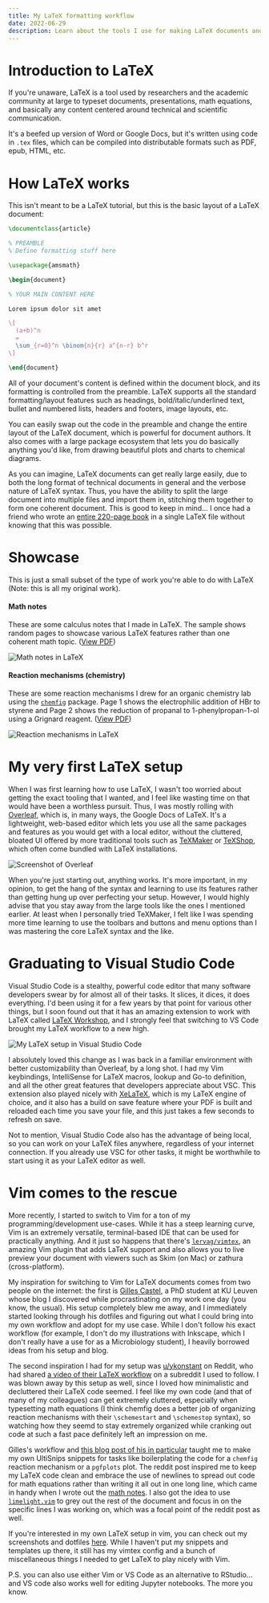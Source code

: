 ```yaml
---
title: My LaTeX formatting workflow
date: 2022-06-29
description: Learn about the tools I use for making LaTeX documents and how it's changed over the years.
---
```


# Introduction to LaTeX

If you're unaware, LaTeX is a tool used by researchers and the academic community at large to typeset documents, presentations, math equations, and basically any content centered around technical and scientific communication.

It's a beefed up version of Word or Google Docs, but it's written using code in `.tex` files, which can be compiled into distributable formats such as PDF, epub, HTML, etc.

# How LaTeX works

This isn't meant to be a LaTeX tutorial, but this is the basic layout of a LaTeX document:

```tex
\documentclass{article}

% PREAMBLE
% Define formatting stuff here

\usepackage{amsmath}

\begin{document}

% YOUR MAIN CONTENT HERE

Lorem ipsum dolor sit amet

\[
  (a+b)^n
  =
  \sum_{r=0}^n \binom{n}{r} a^{n-r} b^r
\]

\end{document}
```

All of your document's content is defined within the document block, and its formatting is controlled from the preamble. LaTeX supports all the standard formatting/layout features such as headings, bold/italic/underlined text, bullet and numbered lists, headers and footers, image layouts, etc.

You can easily swap out the code in the preamble and change the entire layout of the LaTeX document, which is powerful for document authors. It also comes with a large package ecosystem that lets you do basically anything you'd like, from drawing beautiful plots and charts to chemical diagrams.

As you can imagine, LaTeX documents can get really large easily, due to both the long format of technical documents in general and the verbose nature of LaTeX syntax. Thus, you have the ability to split the large document into multiple files and import them in, stitching them together to form one coherent document. This is good to keep in mind... I once had a friend who wrote an [entire 220-page book](https://www.amazon.com/Bizarre-Oeuvre-Nihil-Libre/dp/B08L67F33X) in a single LaTeX file without knowing that this was possible.

# Showcase

This is just a small subset of the type of work you're able to do with LaTeX (Note: this is all my original work).

#### Math notes

These are some calculus notes that I made in LaTeX. The sample shows random pages to showcase various LaTeX features rather than one coherent math topic. ([View PDF](/subset.pdf))

![Math notes in LaTeX](/subset.jpg)

#### Reaction mechanisms (chemistry)

These are some reaction mechanisms I drew for an organic chemistry lab using the [`chemfig`](https://www.ctan.org/pkg/chemfig) package. Page 1 shows the electrophilic addition of HBr to styrene and Page 2 shows the reduction of propanal to 1-phenylpropan-1-ol using a Grignard reagent. ([View PDF](/subset-chem.pdf))

![Reaction mechanisms in LaTeX](/subset-chem.jpg)

# My very first LaTeX setup

When I was first learning how to use LaTeX, I wasn't too worried about getting the exact tooling that I wanted, and I feel like wasting time on that would have been a worthless pursuit. Thus, I was mostly rolling with [Overleaf](https://www.overleaf.com), which is, in many ways, the Google Docs of LaTeX. It's a lightweight, web-based editor which lets you use all the same packages and features as you would get with a local editor, without the cluttered, bloated UI offered by more traditional tools such as [TeXMaker](https://www.xm1math.net/texmaker/) or [TeXShop](https://en.wikipedia.org/wiki/TeXShop), which often come bundled with LaTeX installations.

![Screenshot of Overleaf](https://images.ctfassets.net/nrgyaltdicpt/3qjBqShyJjfSofSTV0NzY8/8038d5ebf873a5257a79e939c85a770c/Overleaf-journal-template-source-trackchanges-example-b.png)

When you're just starting out, anything works. It's more important, in my opinion, to get the hang of the syntax and learning to use its features rather than getting hung up over perfecting your setup. However, I would highly advise that you stay away from the large tools like the ones I mentioned earlier. At least when I personally tried TeXMaker, I felt like I was spending more time learning to use the toolbars and buttons and menu options than I was mastering the core LaTeX syntax and the like.

# Graduating to Visual Studio Code

Visual Studio Code is a stealthy, powerful code editor that many software developers swear by for almost all of their tasks. It slices, it dices, it does everything. I'd been using it for a few years by that point for various other things, but I soon found out that it has an amazing extension to work with LaTeX called [LaTeX Workshop](https://marketplace.visualstudio.com/items?itemName=James-Yu.latex-workshop), and I strongly feel that switching to VS Code brought my LaTeX workflow to a new high.

![My LaTeX setup in Visual Studio Code](/latex-vscode.jpg)

I absolutely loved this change as I was back in a familiar environment with better customizability than Overleaf, by a long shot. I had my Vim keybindings, IntelliSense for LaTeX macros, lookup and Go-to definition, and all the other great features that developers appreciate about VSC. This extension also played nicely with [XeLaTeX](https://www.overleaf.com/learn/latex/XeLaTeX), which is my LaTeX engine of choice, and it also has a build on save feature where your PDF is built and reloaded each time you save your file, and this just takes a few seconds to refresh on save.

Not to mention, Visual Studio Code also has the advantage of being local, so you can work on your LaTeX files anywhere, regardless of your internet connection. If you already use VSC for other tasks, it might be worthwhile to start using it as your LaTeX editor as well.

# Vim comes to the rescue

More recently, I started to switch to Vim for a ton of my programming/development use-cases. While it has a steep learning curve, Vim is an extremely versatile, terminal-based IDE that can be used for practically anything. And it just so happens that there's [`lervag/vimtex`](https://github.com/lervag/vimtex), an amazing Vim plugin that adds LaTeX support and also allows you to live preview your document with viewers such as Skim (on Mac) or zathura (cross-platform).

My inspiration for switching to Vim for LaTeX documents comes from two people on the internet: the first is [Gilles Castel](https://castel.dev), a PhD student at KU Leuven whose blog I discovered while procrastinating on my work one day (you know, the usual). His setup completely blew me away, and I immediately started looking through his dotfiles and figuring out what I could bring into my own workflow and adopt for my use case. While I don't follow his exact workflow (for example, I don't do my illustrations with Inkscape, which I don't really have a use for as a Microbiology student), I heavily borrowed ideas from his setup and blog.

The second inspiration I had for my setup was [u/ykonstant](https://reddit.com/u/ykonstant) on Reddit, who had shared [a video of their LaTeX workflow](https://www.reddit.com/r/unixporn/comments/jtjol5/cinnamon_latex_workflow_in_vim/) on a subreddit I used to follow. I was blown away by this setup as well, since I loved how minimalistic and decluttered their LaTeX code seemed. I feel like my own code (and that of many of my colleagues) can get extremely cluttered, especially when typesetting math equations (I think chemfig does a better job of organizing reaction mechanisms with their `\schemestart` and `\schemestop` syntax), so watching how they seemd to stay extremely organized while cranking out code at such a fast pace definitely left an impression on me.

Gilles's workflow and [this blog post of his in particular](https://castel.dev/post/lecture-notes-1/) taught me to make my own UltiSnips snippets for tasks like boilerplating the code for a `chemfig` reaction mechanism or a `pgfplots` plot. The reddit post inspired me to keep my LaTeX code clean and embrace the use of newlines to spread out code for math equations rather than writing it all out in one long line, which came in handy when I wrote out the [math notes](#math-notes). I also got the idea to use [`limelight.vim`](https://github.com/junegunn/limelight.vim) to grey out the rest of the document and focus in on the specific lines I was working on, which was a focal point of the reddit post as well.

If you're interested in my own LaTeX setup in vim, you can check out my screenshots and dotfiles [here](https://github.com/justsharan/dotfiles). While I haven't put my snippets and templates up there, it still has my vimtex config and a bunch of miscellaneous things I needed to get LaTeX to play nicely with Vim.

P.S. you can also use either Vim or VS Code as an alternative to RStudio... and VS code also works well for editing Jupyter notebooks. The more you know.
